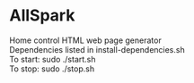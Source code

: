 AllSpark
========

Home control HTML web page generator
<br>
Dependencies listed in install-dependencies.sh
<br>
To start: sudo ./start.sh<br>
To stop: sudo ./stop.sh
